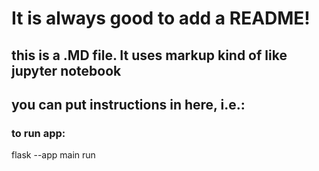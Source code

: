 # It is always good to add a README!

## this is a .MD file. It uses markup kind of like jupyter notebook

## you can put instructions in here, i.e.:

### to run app:
flask --app main run